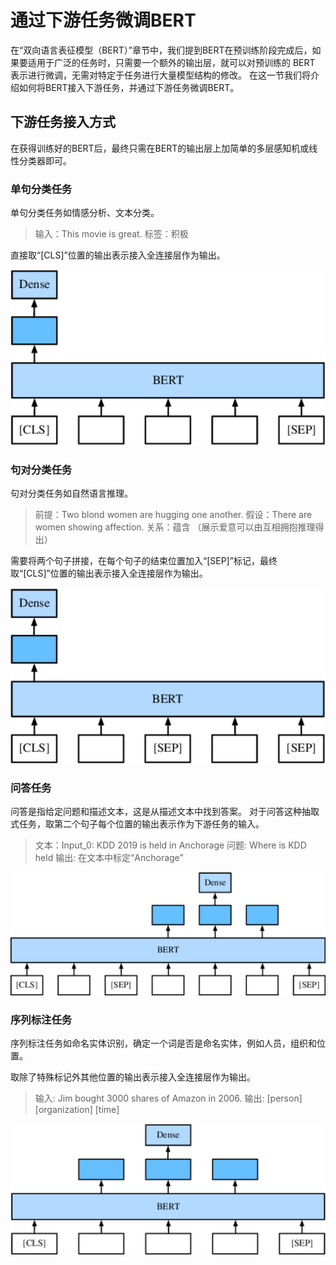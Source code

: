 # 通过下游任务微调BERT

在“双向语言表征模型（BERT）”章节中，我们提到BERT在预训练阶段完成后，如果要适用于广泛的任务时，只需要一个额外的输出层，就可以对预训练的 BERT 表示进行微调，无需对特定于任务进行大量模型结构的修改。
在这一节我们将介绍如何将BERT接入下游任务，并通过下游任务微调BERT。

## 下游任务接入方式
在获得训练好的BERT后，最终只需在BERT的输出层上加简单的多层感知机或线性分类器即可。



### 单句分类任务

单句分类任务如情感分析、文本分类。

> 输入：This movie is great. 
> 标签：积极

直接取“[CLS]”位置的输出表示接入全连接层作为输出。

![单句分类任务](../img/bert_single_sentence.svg)

### 句对分类任务

句对分类任务如自然语言推理。

> 前提：Two blond women are hugging one another.
> 假设：There are women showing affection.
> 关系：蕴含 （展示爱意可以由互相拥抱推理得出）

需要将两个句子拼接，在每个句子的结束位置加入“[SEP]”标记，最终取“[CLS]”位置的输出表示接入全连接层作为输出。

![句对分类任务](../img/bert_sentence_pair.svg)


### 问答任务

问答是指给定问题和描述文本，这是从描述文本中找到答案。
对于问答这种抽取式任务，取第二个句子每个位置的输出表示作为下游任务的输入。

> 文本：Input_0: KDD 2019 is held in Anchorage
> 问题: Where is KDD held
> 输出: 在文本中标定“Anchorage”

![问答任务](../img/bert_question_answering.svg)


### 序列标注任务
序列标注任务如命名实体识别，确定一个词是否是命名实体，例如人员，组织和位置。

取除了特殊标记外其他位置的输出表示接入全连接层作为输出。

> 输入: Jim bought 3000 shares of Amazon in 2006.
> 输出: [person]              [organization] [time]

![序列标注任务](../img/bert_named_entity_recognition.svg)

```{.python .input}

```
